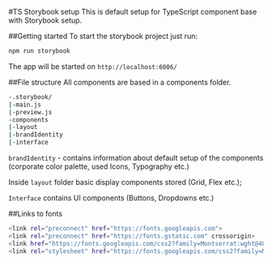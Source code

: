#TS Storybook setup
This is default setup for TypeScript component base with Storybook setup.

##Getting started
To start the storybook project just run:
```sh
npm run storybook
```
The app will be started on  ```http://localhost:6006/```

##File structure
All components are based in a components folder.
```sh
-.storybook/
|-main.js
|-preview.js
-components
|-layout
|-brandIdentity
|-interface
```
```brandIdentity``` - contains information about default setup of the components (corporate color palette, used Icons, Typography etc.)

Inside ```layout``` folder basic display components stored (Grid, Flex etc.);

```Interface``` contains UI components (Buttons, Dropdowns etc.)

##Links to fonts
```sh
<link rel="preconnect" href="https://fonts.googleapis.com">
<link rel="preconnect" href="https://fonts.gstatic.com" crossorigin>
<link href="https://fonts.googleapis.com/css2?family=Montserrat:wght@400;500;600;700&display=swap" rel="stylesheet">
<link rel="stylesheet" href="https://fonts.googleapis.com/css2?family=Material+Symbols+Rounded:opsz,wght,FILL,GRAD@20..48,100..700,0..1,-50..200" />
```
